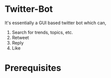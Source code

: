 # Twitter-Bot
It's essentially a GUI based twitter bot which can,
1. Search for trends, topics, etc. 
2. Retweet 
3. Reply 
4. Like

# Prerequisites

